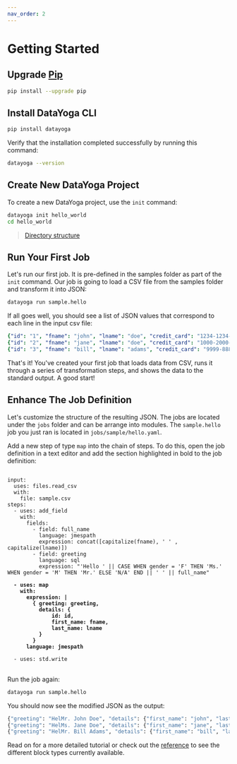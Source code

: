 ```yaml
---
nav_order: 2
---
```


# Getting Started

## Upgrade [Pip](https://pypi.org/project/pip/)

```bash
pip install --upgrade pip
```

## Install DataYoga CLI

```bash
pip install datayoga
```

Verify that the installation completed successfully by running this command:

```bash
datayoga --version
```

## Create New DataYoga Project

To create a new DataYoga project, use the `init` command:

```bash
datayoga init hello_world
cd hello_world
```

> [Directory structure](directory-structure.md)

## Run Your First Job

Let's run our first job. It is pre-defined in the samples folder as part of the `init` command. Our job is going to load a CSV file from the samples folder and transform it into JSON:

```bash
datayoga run sample.hello
```

If all goes well, you should see a list of JSON values that correspond to each line in the input csv file:

```yaml
{"id": "1", "fname": "john", "lname": "doe", "credit_card": "1234-1234-1234-1234", "country_code": "972", "country_name": "israel", "gender": "M", "full_name": "John Doe", "greeting": "HelMr. John Doe"}
{"id": "2", "fname": "jane", "lname": "doe", "credit_card": "1000-2000-3000-4000", "country_code": "972", "country_name": "israel", "gender": "F", "full_name": "Jane Doe", "greeting": "HelMs. Jane Doe"}
{"id": "3", "fname": "bill", "lname": "adams", "credit_card": "9999-8888-7777-666", "country_code": "1", "country_name": "usa", "gender": "M", "full_name": "Bill Adams", "greeting": "HelMr. Bill Adams"}
```

That's it! You've created your first job that loads data from CSV, runs it through a series of transformation steps, and shows the data to the standard output. A good start!

## Enhance The Job Definition

Let's customize the structure of the resulting JSON.
The jobs are located under the `jobs` folder and can be arrange into modules. The `sample.hello` job you just ran is located in `jobs/sample/hello.yaml`.

Add a new step of type `map` into the chain of steps. To do this, open the job definition in a text editor and add the section highlighted in bold to the job definition:

<pre><code>
input:
  uses: files.read_csv
  with:
    file: sample.csv
steps:
  - uses: add_field
    with:
      fields:
        - field: full_name
          language: jmespath
          expression: concat([capitalize(fname), ' ' , capitalize(lname)])
        - field: greeting
          language: sql
          expression: "'Hello ' || CASE WHEN gender = 'F' THEN 'Ms.' WHEN gender = 'M' THEN 'Mr.' ELSE 'N/A' END || ' ' || full_name"
<b>
  - uses: map
    with:
      expression: |
        { greeting: greeting,
          details: {
              id: id,
              first_name: fname,
              last_name: lname
          }
        }
      language: jmespath
</b>
  - uses: std.write
</code>
</pre>

Run the job again:

```bash
datayoga run sample.hello
```

You should now see the modified JSON as the output:

```bash
{"greeting": "HelMr. John Doe", "details": {"first_name": "john", "last_name": "doe"}}
{"greeting": "HelMs. Jane Doe", "details": {"first_name": "jane", "last_name": "doe"}}
{"greeting": "HelMr. Bill Adams", "details": {"first_name": "bill", "last_name": "adams"}}
```

Read on for a more detailed tutorial or check out the [reference](reference/blocks.md) to see the different block types currently available.
